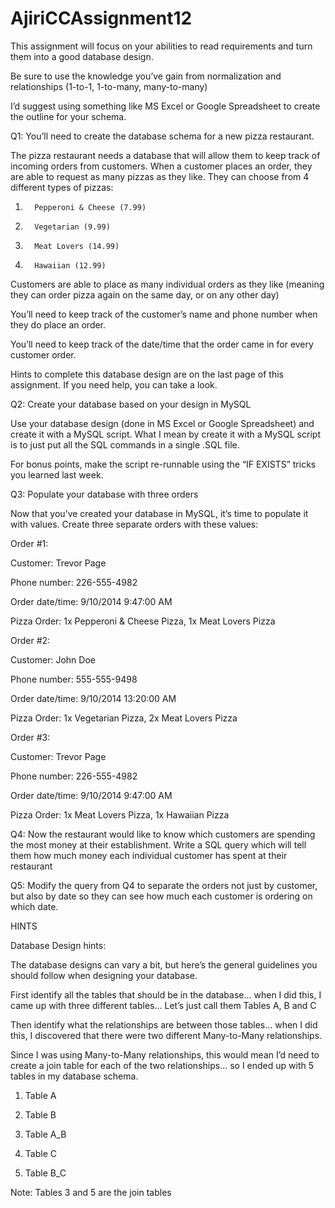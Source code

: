 # AjiriCCAssignment12
This assignment will focus on your abilities to read requirements and turn them into a good database design.

 
Be sure to use the knowledge you’ve gain from normalization and relationships (1-to-1, 1-to-many, many-to-many)

 
I’d suggest using something like MS Excel or Google Spreadsheet to create the outline for your schema.

 
Q1: You’ll need to create the database schema for a new pizza restaurant.
 
The pizza restaurant needs a database that will allow them to keep track of incoming orders from customers. When a customer places an order, they are able to request as many pizzas as they like. They can choose from 4 different types of pizzas:

 
1.       Pepperoni & Cheese (7.99)

2.       Vegetarian (9.99)

3.       Meat Lovers (14.99)

4.       Hawaiian (12.99)

 
Customers are able to place as many individual orders as they like (meaning they can order pizza again on the same day, or on any other day)

 
You’ll need to keep track of the customer’s name and phone number when they do place an order.

 
You’ll need to keep track of the date/time that the order came in for every customer order.

 
Hints to complete this database design are on the last page of this assignment. If you need help, you can take a look.

 
Q2: Create your database based on your design in MySQL
 
Use your database design (done in MS Excel or Google Spreadsheet) and create it with a MySQL script. What I mean by create it with a MySQL script is to just put all the SQL commands in a single .SQL file.

 
For bonus points, make the script re-runnable using the “IF EXISTS” tricks you learned last week.

 
Q3: Populate your database with three orders
 
Now that you’ve created your database in MySQL, it’s time to populate it with values. Create three separate orders with these values:

 

Order #1:

 
Customer: Trevor Page

Phone number: 226-555-4982

Order date/time: 9/10/2014 9:47:00 AM

Pizza Order: 1x Pepperoni & Cheese Pizza, 1x Meat Lovers Pizza

 

Order #2:

 
Customer: John Doe

Phone number: 555-555-9498

Order date/time: 9/10/2014 13:20:00 AM

Pizza Order: 1x Vegetarian Pizza, 2x Meat Lovers Pizza

 

Order #3:

 
Customer: Trevor Page

Phone number: 226-555-4982

Order date/time: 9/10/2014 9:47:00 AM

Pizza Order: 1x Meat Lovers Pizza, 1x Hawaiian Pizza

 
Q4: Now the restaurant would like to know which customers are spending the most money at their establishment. Write a SQL query which will tell them how much money each individual customer has spent at their restaurant
 
Q5: Modify the query from Q4 to separate the orders not just by customer, but also by date so they can see how much each customer is ordering on which date.
 

HINTS

Database Design hints:
 
The database designs can vary a bit, but here’s the general guidelines you should follow when designing your database.

 
First identify all the tables that should be in the database… when I did this, I came up with three different tables… Let’s just call them Tables A, B and C

 
Then identify what the relationships are between those tables… when I did this, I discovered that there were two different Many-to-Many relationships.

 
Since I was using Many-to-Many relationships, this would mean I’d need to create a join table for each of the two relationships… so I ended up with 5 tables in my database schema.

 
1.  Table A

2.  Table B

3.  Table A_B

4.  Table C

5.  Table B_C

 
Note: Tables 3 and 5 are the join tables
